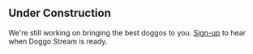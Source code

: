 ## Under Construction
We're still working on bringing the best doggos to you. [Sign-up](https://docs.google.com/forms/d/e/1FAIpQLScNJ32X5NvBbbIBG77563mvrZ5B-SQSkJ35LVW1IRdNWZwNfw/viewform?usp=sf_link) to hear when Doggo Stream is ready.
